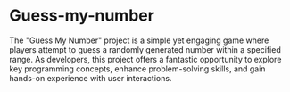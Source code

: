 # Guess-my-number
The "Guess My Number" project is a simple yet engaging game where players attempt to guess a randomly generated number within a specified range. As developers, this project offers a fantastic opportunity to explore key programming concepts, enhance problem-solving skills, and gain hands-on experience with user interactions.
